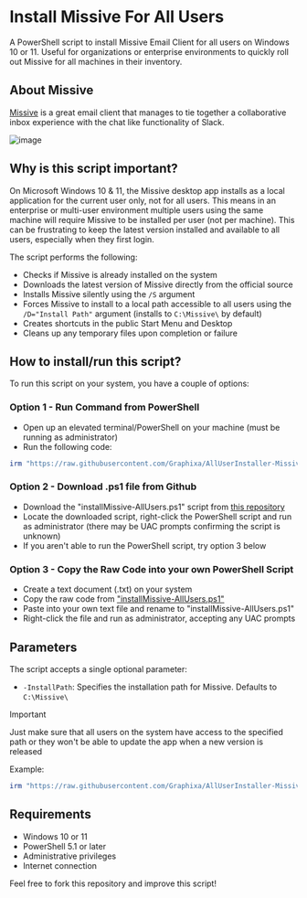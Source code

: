 # Install Missive For All Users
A PowerShell script to install Missive Email Client for all users on Windows 10 or 11. Useful for organizations or enterprise environments to quickly roll out Missive for all machines in their inventory.

## About Missive
[Missive](https://www.missiveapp.com) is a great email client that manages to tie together a collaborative inbox experience with the chat like functionality of Slack.

![image](https://user-images.githubusercontent.com/2350960/209822715-f82c068e-c682-43b6-906a-68520f1b48b1.png)

## Why is this script important?
On Microsoft Windows 10 & 11, the Missive desktop app installs as a local application for the current user only, not for all users. This means in an enterprise or multi-user environment multiple users using the same machine will require Missive to be installed per user (not per machine). This can be frustrating to keep the latest version installed and available to all users, especially when they first login.

The script performs the following:
* Checks if Missive is already installed on the system
* Downloads the latest version of Missive directly from the official source
* Installs Missive silently using the `/S` argument
* Forces Missive to install to a local path accessible to all users using the `/D="Install Path"` argument (installs to `C:\Missive\` by default)
* Creates shortcuts in the public Start Menu and Desktop
* Cleans up any temporary files upon completion or failure

## How to install/run this script?

To run this script on your system, you have a couple of options:

### Option 1 - Run Command from PowerShell
* Open up an elevated terminal/PowerShell on your machine (must be running as administrator)
* Run the following code:
```powershell
irm "https://raw.githubusercontent.com/Graphixa/AllUserInstaller-Missive/main/installMissive-AllUsers.ps1" | iex
```

### Option 2 - Download .ps1 file from Github
* Download the "installMissive-AllUsers.ps1" script from [this repository](https://github.com/Graphixa/AllUserInstaller-Missive/)
* Locate the downloaded script, right-click the PowerShell script and run as administrator (there may be UAC prompts confirming the script is unknown)
* If you aren't able to run the PowerShell script, try option 3 below

### Option 3 - Copy the Raw Code into your own PowerShell Script
* Create a text document (.txt) on your system
* Copy the raw code from ["installMissive-AllUsers.ps1"](https://raw.githubusercontent.com/Graphixa/AllUserInstaller-Missive/main/installMissive-AllUsers.ps1)
* Paste into your own text file and rename to "installMissive-AllUsers.ps1"
* Right-click the file and run as administrator, accepting any UAC prompts


## Parameters
The script accepts a single optional parameter:
* `-InstallPath`: Specifies the installation path for Missive. Defaults to `C:\Missive\`

> [!IMPORTANT]  
> Just make sure that all users on the system have access to the specified path or they won't be able to update the app when a new version is released

Example:
```powershell
irm "https://raw.githubusercontent.com/Graphixa/AllUserInstaller-Missive/main/installMissive-AllUsers.ps1" -InstallPath "D:\Missive" | iex
```


## Requirements
* Windows 10 or 11
* PowerShell 5.1 or later
* Administrative privileges
* Internet connection

Feel free to fork this repository and improve this script!

